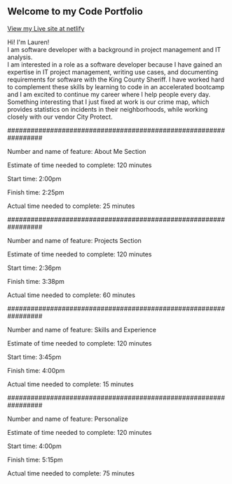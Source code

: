 ## Welcome to my Code Portfolio

[View my Live site at netlify](https://laurenmainportfolio.netlify.app/)

Hi! I'm Lauren! <br>
I am software developer with a background in project management and IT analysis. <br>
I am interested in a role as a software developer because I have gained an expertise in IT project management, writing use cases, and documenting requirements for software with the King County Sheriff. I have worked hard to complement these skills by learning to code in an accelerated bootcamp and I am excited to continue my career where I help people every day. <br>
Something interesting that I just fixed at work is our crime map, which provides statistics on incidents in their neighborhoods, while working closely with our vendor City Protect.

#################################################################

Number and name of feature: About Me Section

Estimate of time needed to complete: 120 minutes

Start time: 2:00pm 

Finish time: 2:25pm

Actual time needed to complete: 25 minutes

#################################################################

Number and name of feature: Projects Section

Estimate of time needed to complete: 120 minutes

Start time: 2:36pm 

Finish time: 3:38pm

Actual time needed to complete: 60 minutes

#################################################################

Number and name of feature: Skills and Experience

Estimate of time needed to complete: 120 minutes

Start time: 3:45pm

Finish time: 4:00pm

Actual time needed to complete: 15 minutes

#################################################################

Number and name of feature: Personalize

Estimate of time needed to complete: 120 minutes

Start time: 4:00pm

Finish time: 5:15pm

Actual time needed to complete: 75 minutes